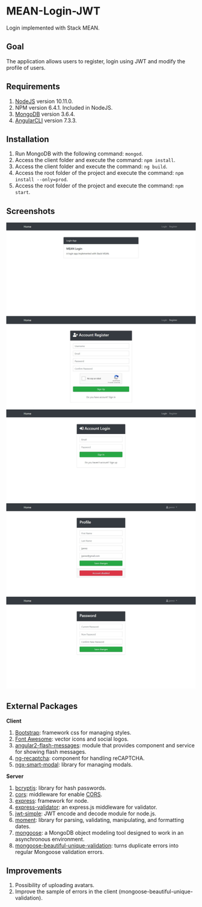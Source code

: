 # MEAN-Login-JWT

Login implemented with Stack MEAN.

## Goal
The application allows users to register, login using JWT and modify the profile of users.

## Requirements
1. [NodeJS](https://nodejs.org/en/download/) version 10.11.0.
1. NPM version 6.4.1. Included in NodeJS.
1. [MongoDB](https://www.mongodb.com/download-center/community) version 3.6.4.
1. [AngularCLI](https://cli.angular.io/) version 7.3.3.

## Installation
1. Run MongoDB with the following command: `mongod`.
1. Access the client folder and execute the command: `npm install`.
1. Access the client folder and execute the command: `ng build`.
1. Access the root folder of the project and execute the command: `npm install --only=prod`.
1. Access the root folder of the project and execute the command: `npm start`.

## Screenshots
![alt text](https://github.com/esilva89/MEAN-LOGIN-JWT/blob/master/docs/screenshot-pageHome.jpg "Page Home")
![alt text](https://github.com/esilva89/MEAN-LOGIN-JWT/blob/master/docs/screenshot-pageRegister.jpg "Page Register")
![alt text](https://github.com/esilva89/MEAN-LOGIN-JWT/blob/master/docs/screenshot-pageLogin.jpg "Page Login")
![alt text](https://github.com/esilva89/MEAN-LOGIN-JWT/blob/master/docs/screenshot-pageEditProfile.jpg "Page Edit Profile")
![alt text](https://github.com/esilva89/MEAN-LOGIN-JWT/blob/master/docs/screenshot-pageEditPassword.jpg "Page Edit Password")

## External Packages
**Client**
1. [Bootstrap](https://getbootstrap.com/): framework css for managing styles.
1. [Font Awesome](https://fontawesome.com/): vector icons and social logos.
1. [angular2-flash-messages](https://www.npmjs.com/package/angular2-flash-messages): module that provides component and service for showing flash messages.
1. [ng-recaptcha](https://www.npmjs.com/package/ng-recaptcha): component for handling reCAPTCHA.
1. [ngx-smart-modal](https://www.npmjs.com/package/ngx-smart-modal): library for managing modals.

**Server**
1. [bcryptjs](https://www.npmjs.com/package/bcryptjs): library for hash passwords.
1. [cors](https://www.npmjs.com/package/cors): middleware for enable [CORS](https://en.wikipedia.org/wiki/Cross-origin_resource_sharing).
1. [express](https://www.npmjs.com/package/express): framework for node.
1. [express-validator](https://www.npmjs.com/package/express-validator): an express.js middleware for validator.
1. [jwt-simple](https://www.npmjs.com/package/jwt-simple): JWT encode and decode module for node.js.
1. [moment](https://www.npmjs.com/package/moment): library for parsing, validating, manipulating, and formatting dates.
1. [mongoose](https://www.npmjs.com/package/mongoose): a MongoDB object modeling tool designed to work in an asynchronous environment.
1. [mongoose-beautiful-unique-validation](https://www.npmjs.com/package/mongoose-beautiful-unique-validation): turns duplicate errors into regular Mongoose validation errors.

## Improvements
1. Possibility of uploading avatars.
1. Improve the sample of errors in the client (mongoose-beautiful-unique-validation).